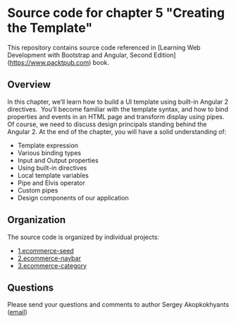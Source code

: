 Source code for chapter 5 "Creating the Template" 
====================================================

This repository contains source code referenced in [Learning Web Development with Bootstrap and Angular, Second Edition] (https://www.packtpub.com) book.

## Overview 

In this chapter, we’ll learn how to build a UI template using built-in Angular 2 directives.  You’ll become familiar with the template syntax, and how to bind properties and events in an HTML page and transform display using pipes. Of course, we need to discuss design principals standing behind the Angular 2.
At the end of the chapter, you will have a solid understanding of:
- Template expression
- Various binding types
- Input and Output properties
- Using built-in directives
- Local template variables
- Pipe and Elvis operator
- Custom pipes
- Design components of our application

## Organization

The source code is organized by individual projects:
- [1.ecommerce-seed](1.ecommerce-seed)
- [2.ecommerce-navbar](2.ecommerce-navbar)
- [3.ecommerce-category](3.ecommerce-category)

## Questions

Please send your questions and comments to author Sergey Akopkokhyants ([email](mailto:akserg@gmail.com))  

